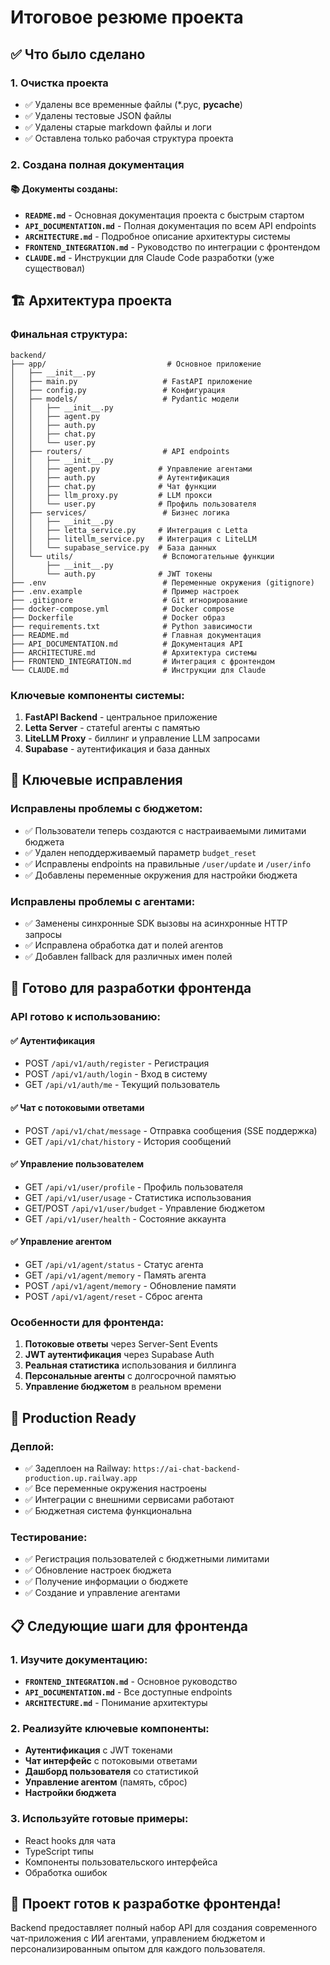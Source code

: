 # Итоговое резюме проекта

## ✅ Что было сделано

### 1. Очистка проекта
- ✅ Удалены все временные файлы (*.pyc, __pycache__)
- ✅ Удалены тестовые JSON файлы
- ✅ Удалены старые markdown файлы и логи
- ✅ Оставлена только рабочая структура проекта

### 2. Создана полная документация

#### 📚 Документы созданы:
- **`README.md`** - Основная документация проекта с быстрым стартом
- **`API_DOCUMENTATION.md`** - Полная документация по всем API endpoints
- **`ARCHITECTURE.md`** - Подробное описание архитектуры системы  
- **`FRONTEND_INTEGRATION.md`** - Руководство по интеграции с фронтендом
- **`CLAUDE.md`** - Инструкции для Claude Code разработки (уже существовал)

## 🏗️ Архитектура проекта

### Финальная структура:
```
backend/
├── app/                           # Основное приложение
│   ├── __init__.py
│   ├── main.py                   # FastAPI приложение
│   ├── config.py                 # Конфигурация
│   ├── models/                   # Pydantic модели
│   │   ├── __init__.py
│   │   ├── agent.py
│   │   ├── auth.py
│   │   ├── chat.py
│   │   └── user.py
│   ├── routers/                  # API endpoints
│   │   ├── __init__.py
│   │   ├── agent.py             # Управление агентами
│   │   ├── auth.py              # Аутентификация
│   │   ├── chat.py              # Чат функции
│   │   ├── llm_proxy.py         # LLM прокси
│   │   └── user.py              # Профиль пользователя
│   ├── services/                 # Бизнес логика
│   │   ├── __init__.py
│   │   ├── letta_service.py     # Интеграция с Letta
│   │   ├── litellm_service.py   # Интеграция с LiteLLM
│   │   └── supabase_service.py  # База данных
│   └── utils/                    # Вспомогательные функции  
│       ├── __init__.py
│       └── auth.py              # JWT токены
├── .env                          # Переменные окружения (gitignore)
├── .env.example                  # Пример настроек
├── .gitignore                    # Git игнорирование
├── docker-compose.yml            # Docker compose
├── Dockerfile                    # Docker образ
├── requirements.txt              # Python зависимости
├── README.md                     # Главная документация
├── API_DOCUMENTATION.md          # Документация API
├── ARCHITECTURE.md               # Архитектура системы
├── FRONTEND_INTEGRATION.md       # Интеграция с фронтендом
└── CLAUDE.md                     # Инструкции для Claude
```

### Ключевые компоненты системы:

1. **FastAPI Backend** - центральное приложение
2. **Letta Server** - статeful агенты с памятью
3. **LiteLLM Proxy** - биллинг и управление LLM запросами  
4. **Supabase** - аутентификация и база данных

## 🔧 Ключевые исправления

### Исправлены проблемы с бюджетом:
- ✅ Пользователи теперь создаются с настраиваемыми лимитами бюджета
- ✅ Удален неподдерживаемый параметр `budget_reset`
- ✅ Исправлены endpoints на правильные `/user/update` и `/user/info`
- ✅ Добавлены переменные окружения для настройки бюджета

### Исправлены проблемы с агентами:
- ✅ Заменены синхронные SDK вызовы на асинхронные HTTP запросы
- ✅ Исправлена обработка дат и полей агентов
- ✅ Добавлен fallback для различных имен полей

## 🎯 Готово для разработки фронтенда

### API готово к использованию:

#### ✅ Аутентификация
- POST `/api/v1/auth/register` - Регистрация
- POST `/api/v1/auth/login` - Вход в систему  
- GET `/api/v1/auth/me` - Текущий пользователь

#### ✅ Чат с потоковыми ответами
- POST `/api/v1/chat/message` - Отправка сообщения (SSE поддержка)
- GET `/api/v1/chat/history` - История сообщений

#### ✅ Управление пользователем
- GET `/api/v1/user/profile` - Профиль пользователя
- GET `/api/v1/user/usage` - Статистика использования
- GET/POST `/api/v1/user/budget` - Управление бюджетом
- GET `/api/v1/user/health` - Состояние аккаунта

#### ✅ Управление агентом  
- GET `/api/v1/agent/status` - Статус агента
- GET `/api/v1/agent/memory` - Память агента
- POST `/api/v1/agent/memory` - Обновление памяти
- POST `/api/v1/agent/reset` - Сброс агента

### Особенности для фронтенда:

1. **Потоковые ответы** через Server-Sent Events
2. **JWT аутентификация** через Supabase Auth
3. **Реальная статистика** использования и биллинга
4. **Персональные агенты** с долгосрочной памятью
5. **Управление бюджетом** в реальном времени

## 🚀 Production Ready

### Деплой:
- ✅ Задеплоен на Railway: `https://ai-chat-backend-production.up.railway.app`
- ✅ Все переменные окружения настроены
- ✅ Интеграции с внешними сервисами работают
- ✅ Бюджетная система функциональна

### Тестирование:
- ✅ Регистрация пользователей с бюджетными лимитами
- ✅ Обновление настроек бюджета  
- ✅ Получение информации о бюджете
- ✅ Создание и управление агентами

## 📋 Следующие шаги для фронтенда

### 1. Изучите документацию:
- **`FRONTEND_INTEGRATION.md`** - Основное руководство
- **`API_DOCUMENTATION.md`** - Все доступные endpoints
- **`ARCHITECTURE.md`** - Понимание архитектуры

### 2. Реализуйте ключевые компоненты:
- **Аутентификация** с JWT токенами
- **Чат интерфейс** с потоковыми ответами
- **Дашборд пользователя** со статистикой
- **Управление агентом** (память, сброс)
- **Настройки бюджета**

### 3. Используйте готовые примеры:
- React hooks для чата
- TypeScript типы
- Компоненты пользовательского интерфейса
- Обработка ошибок

## 🎉 Проект готов к разработке фронтенда!

Backend предоставляет полный набор API для создания современного чат-приложения с ИИ агентами, управлением бюджетом и персонализированным опытом для каждого пользователя.